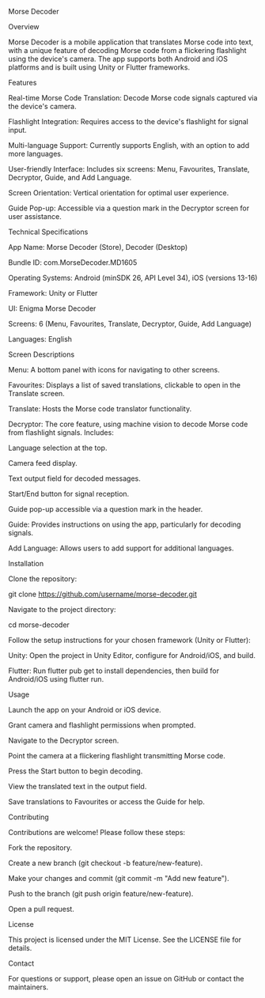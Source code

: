Morse Decoder

Overview

Morse Decoder is a mobile application that translates Morse code into text, with a unique feature of decoding Morse code from a flickering flashlight using the device's camera. The app supports both Android and iOS platforms and is built using Unity or Flutter frameworks.

Features





Real-time Morse Code Translation: Decode Morse code signals captured via the device's camera.



Flashlight Integration: Requires access to the device's flashlight for signal input.



Multi-language Support: Currently supports English, with an option to add more languages.



User-friendly Interface: Includes six screens: Menu, Favourites, Translate, Decryptor, Guide, and Add Language.



Screen Orientation: Vertical orientation for optimal user experience.



Guide Pop-up: Accessible via a question mark in the Decryptor screen for user assistance.

Technical Specifications





App Name: Morse Decoder (Store), Decoder (Desktop)



Bundle ID: com.MorseDecoder.MD1605



Operating Systems: Android (minSDK 26, API Level 34), iOS (versions 13-16)



Framework: Unity or Flutter



UI: Enigma Morse Decoder



Screens: 6 (Menu, Favourites, Translate, Decryptor, Guide, Add Language)



Languages: English

Screen Descriptions





Menu: A bottom panel with icons for navigating to other screens.



Favourites: Displays a list of saved translations, clickable to open in the Translate screen.



Translate: Hosts the Morse code translator functionality.



Decryptor: The core feature, using machine vision to decode Morse code from flashlight signals. Includes:





Language selection at the top.



Camera feed display.



Text output field for decoded messages.



Start/End button for signal reception.



Guide pop-up accessible via a question mark in the header.



Guide: Provides instructions on using the app, particularly for decoding signals.



Add Language: Allows users to add support for additional languages.

Installation





Clone the repository:

git clone https://github.com/username/morse-decoder.git



Navigate to the project directory:

cd morse-decoder



Follow the setup instructions for your chosen framework (Unity or Flutter):





Unity: Open the project in Unity Editor, configure for Android/iOS, and build.



Flutter: Run flutter pub get to install dependencies, then build for Android/iOS using flutter run.

Usage





Launch the app on your Android or iOS device.



Grant camera and flashlight permissions when prompted.



Navigate to the Decryptor screen.



Point the camera at a flickering flashlight transmitting Morse code.



Press the Start button to begin decoding.



View the translated text in the output field.



Save translations to Favourites or access the Guide for help.

Contributing

Contributions are welcome! Please follow these steps:





Fork the repository.



Create a new branch (git checkout -b feature/new-feature).



Make your changes and commit (git commit -m "Add new feature").



Push to the branch (git push origin feature/new-feature).



Open a pull request.

License

This project is licensed under the MIT License. See the LICENSE file for details.

Contact

For questions or support, please open an issue on GitHub or contact the maintainers.
